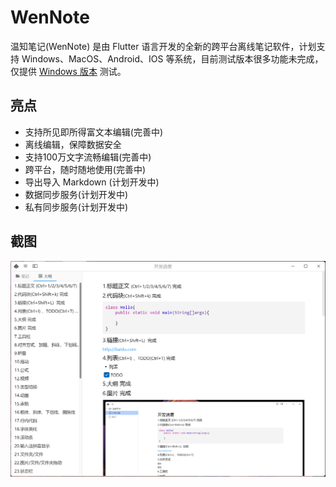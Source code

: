 # WenNote
 
温知笔记(WenNote) 是由 Flutter 语言开发的全新的跨平台离线笔记软件，计划支持 Windows、MacOS、Android、IOS 等系统，目前测试版本很多功能未完成，仅提供 [Windows 版本](https://github.com/lyming99/WenNote/blob/main/WenNote-windows-x64-1.0.beta.zip) 测试。

## 亮点

- 支持所见即所得富文本编辑(完善中)
- 离线编辑，保障数据安全
- 支持100万文字流畅编辑(完善中)
- 跨平台，随时随地使用(完善中)
- 导出导入 Markdown (计划开发中)
- 数据同步服务(计划开发中)
- 私有同步服务(计划开发中)

## 截图
![](capture.png)  